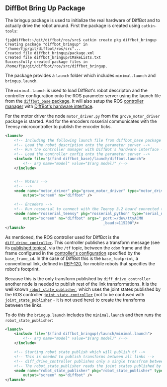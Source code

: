 ## DiffBot Bring Up Package

The bringup package is used to initialize the real hardware of DiffBot and to actually drive the robot around.
First the package is created using `catkin-tools`:

```console
fjp@diffbot:~/git/diffbot/ros/src$ catkin create pkg diffbot_bringup
Creating package "diffbot_bringup" in "/home/fjp/git/diffbot/ros/src"...
Created file diffbot_bringup/package.xml
Created file diffbot_bringup/CMakeLists.txt
Successfully created package files in /home/fjp/git/diffbot/ros/src/diffbot_bringup.
```


The package provides a `launch` folder which includes `minimal.launch` and `bringup.launch`.

The `minimal.launch` is used to load DiffBot's robot descripton and the controller configuration
onto the ROS parameter server using the launch file from the [`diffbot_base` package](https://fjp.at/projects/diffbot/ros-packages/base/). 
It will also setup the ROS [controller manager](http://wiki.ros.org/controller_manager) with 
[DiffBot's hardware interface](https://fjp.at/projects/diffbot/ros-packages/base/#hardware-interface).

For the motor driver the node `motor_driver.py` from the `grove_motor_driver` package is started.
And for the encoders rosserial communicates with the Teensy microcontroller to publish the encoder ticks. 

```xml
<launch>
    <!-- Including the following launch file from diffbot_base package will -->
    <!-- Load the robot description onto the parameter server -->
    <!-- Run the controller manager with DiffBot's hardware interface -->
    <!-- Load the controller config onto the parameter server -->
    <include file="$(find diffbot_base)/launch/diffbot.launch">
        <!-- arg name="model" value="$(arg model)" /-->
    </include>


    <!-- Motors -->
    <!-- -->
    <node name="motor_driver" pkg="grove_motor_driver" type="motor_driver.py" respawn="false"
        output="screen" ns="diffbot" />

    <!-- Encoders -->
    <!-- Run rosserial to connect with the Teensy 3.2 board connected to the motor encoders -->
    <node name="rosserial_teensy" pkg="rosserial_python" type="serial_node.py" respawn="false"
        output="screen" ns="diffbot" args="_port:=/dev/ttyACM0
                                            _baud:=115200"/>
</launch>
```

As mentioned, the ROS controller used for DiffBot is the [`diff_drive_controller`](http://wiki.ros.org/diff_drive_controller?distro=noetic). 
This controller publishes a transform message (see its [published topics](http://wiki.ros.org/diff_drive_controller?distro=noetic#Published_Topics)), 
via the `/tf` topic, between the `odom` frame and the frame configured in the [controller's configuration](http://wiki.ros.org/diff_drive_controller?distro=noetic#Complete_description) specified by the `base_frame_id`. 
In the case of DiffBot this is the `base_footprint`, a conventional link, defined in [REP-120](https://www.ros.org/reps/rep-0120.html#base-footprint), for mobile robots that specifies the robot's footprint.

Because this is the only transform published by `diff_drive_controller` another node is needed to publish rest of the link transformations.
It is the well known [`robot_state_publisher`](http://wiki.ros.org/robot_state_publisher), which uses the joint states published by the ROS controller [`joint_state_controller`](http://wiki.ros.org/joint_state_controller) (not to be confused with [`joint_state_publisher`](http://wiki.ros.org/joint_state_publisher) - it is not used here) to create the transforms
between the links.

To do this the `bringup.launch` includes the `minimal.launch` and then runs the `robot_state_publisher`:

```xml
<launch>
    <include file="$(find diffbot_bringup)/launch/minimal.launch">
        <!-- arg name="model" value="$(arg model)" /-->
    </include>

    <!-- Starting robot state publish which will publish tf -->
    <!-- This is needed to publish transforms between all links -->
    <!-- diff_drive_controller publishes only a single transfrom between odom and base_footprint -->
    <!-- The robot_state_publisher reads the joint states published by ros control's joint_state_controller -->
    <node name="robot_state_publisher" pkg="robot_state_publisher" type="robot_state_publisher"
        output="screen" ns="diffbot" />
</launch>
```
